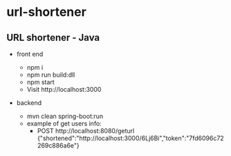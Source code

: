 # url-shortener
## URL shortener - Java

* front end
  - npm i
  - npm run build:dll
  - npm start
  - Visit http://localhost:3000

* backend
  - mvn clean spring-boot:run
  - example of get users info:
    - POST http://localhost:8080/geturl {"shortened":"http://localhost:3000/6Lj6Bi","token":"7fd6096c72269c886a6e"}

